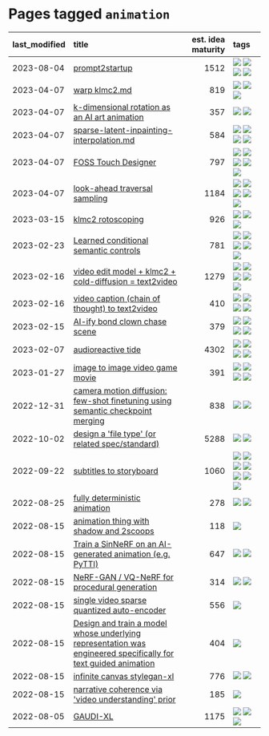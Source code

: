 # Pages tagged `animation`

|last_modified|title|est. idea maturity|tags
|:---|:---|---:|:---|
|2023-08-04|[prompt2startup](../prompt2startup.md)|1512|[![](https://img.shields.io/badge/tag-animation-e839f4)](../tags/animation.md) [![](https://img.shields.io/badge/tag-experimental-1eefac)](../tags/experimental.md) [![](https://img.shields.io/badge/tag-prompting-3f9741)](../tags/prompting.md) [![](https://img.shields.io/badge/tag-tooling-fe4dc)](../tags/tooling.md)|
|2023-04-07|[warp klmc2.md](../warp_klmc2.md)|819|[![](https://img.shields.io/badge/tag-animation-e839f4)](../tags/animation.md) [![](https://img.shields.io/badge/tag-tooling-fe4dc)](../tags/tooling.md) [![](https://img.shields.io/badge/tag-wip-35b163)](../tags/wip.md)|
|2023-04-07|[k-dimensional rotation as an AI art animation](../kd_rotation_as_ai_art_animation.md)|357|[![](https://img.shields.io/badge/tag-animation-e839f4)](../tags/animation.md) [![](https://img.shields.io/badge/tag-experimental-1eefac)](../tags/experimental.md)|
|2023-04-07|[sparse-latent-inpainting-interpolation.md](../sparse-latent-inpainting-interpolation.md)|584|[![](https://img.shields.io/badge/tag-animation-e839f4)](../tags/animation.md) [![](https://img.shields.io/badge/tag-prompting-3f9741)](../tags/prompting.md) [![](https://img.shields.io/badge/tag-tooling-fe4dc)](../tags/tooling.md) [![](https://img.shields.io/badge/tag-wip-35b163)](../tags/wip.md)|
|2023-04-07|[FOSS Touch Designer](../FOSS_touch_designer.md)|797|[![](https://img.shields.io/badge/tag-alignment-b7fb0)](../tags/alignment.md) [![](https://img.shields.io/badge/tag-animation-e839f4)](../tags/animation.md) [![](https://img.shields.io/badge/tag-publicgood-a68128)](../tags/publicgood.md) [![](https://img.shields.io/badge/tag-tooling-fe4dc)](../tags/tooling.md) [![](https://img.shields.io/badge/tag-wip-35b163)](../tags/wip.md)|
|2023-04-07|[look-ahead traversal sampling](../look-ahead-traversal-sampling.md)|1184|[![](https://img.shields.io/badge/tag-MCMC-43d799)](../tags/MCMC.md) [![](https://img.shields.io/badge/tag-animation-e839f4)](../tags/animation.md) [![](https://img.shields.io/badge/tag-control-d548d8)](../tags/control.md) [![](https://img.shields.io/badge/tag-experimental-1eefac)](../tags/experimental.md) [![](https://img.shields.io/badge/tag-image_generation-98b52b)](../tags/image_generation.md)|
|2023-03-15|[klmc2 rotoscoping](../klmc2_rotoscoping.md)|926|[![](https://img.shields.io/badge/tag-animation-e839f4)](../tags/animation.md) [![](https://img.shields.io/badge/tag-experimental-1eefac)](../tags/experimental.md) [![](https://img.shields.io/badge/tag-tooling-fe4dc)](../tags/tooling.md)|
|2023-02-23|[Learned conditional semantic controls](../learned-conditional-semantic-controls.md)|781|[![](https://img.shields.io/badge/tag-animation-e839f4)](../tags/animation.md) [![](https://img.shields.io/badge/tag-colab-d5ffe)](../tags/colab.md) [![](https://img.shields.io/badge/tag-experimental-1eefac)](../tags/experimental.md) [![](https://img.shields.io/badge/tag-prompting-3f9741)](../tags/prompting.md) [![](https://img.shields.io/badge/tag-tooling-fe4dc)](../tags/tooling.md)|
|2023-02-16|[video edit model + klmc2 + cold-diffusion = text2video](../video-edit-model-over-init-video.md)|1279|[![](https://img.shields.io/badge/tag-animation-e839f4)](../tags/animation.md) [![](https://img.shields.io/badge/tag-meta-35d420)](../tags/meta.md) [![](https://img.shields.io/badge/tag-publicgood-a68128)](../tags/publicgood.md) [![](https://img.shields.io/badge/tag-stability-32d44f)](../tags/stability.md) [![](https://img.shields.io/badge/tag-tooling-fe4dc)](../tags/tooling.md)|
|2023-02-16|[video caption (chain of thought) to text2video](../video_caption_transfer.md)|410|[![](https://img.shields.io/badge/tag-animation-e839f4)](../tags/animation.md) [![](https://img.shields.io/badge/tag-experimental-1eefac)](../tags/experimental.md) [![](https://img.shields.io/badge/tag-prompting-3f9741)](../tags/prompting.md) [![](https://img.shields.io/badge/tag-tooling-fe4dc)](../tags/tooling.md)|
|2023-02-15|[AI-ify bond clown chase scene](../bond_clown_chase_scene.md)|379|[![](https://img.shields.io/badge/tag-animation-e839f4)](../tags/animation.md) [![](https://img.shields.io/badge/tag-experimental-1eefac)](../tags/experimental.md) [![](https://img.shields.io/badge/tag-foundation-b08442)](../tags/foundation.md) [![](https://img.shields.io/badge/tag-wip-35b163)](../tags/wip.md)|
|2023-02-07|[audioreactive tide](../audioreactive_tide.md)|4302|[![](https://img.shields.io/badge/tag-animation-e839f4)](../tags/animation.md) [![](https://img.shields.io/badge/tag-completed-82d6e)](../tags/completed.md) [![](https://img.shields.io/badge/tag-experimental-1eefac)](../tags/experimental.md) [![](https://img.shields.io/badge/tag-publication-1043a5)](../tags/publication.md)|
|2023-01-27|[image to image video game movie](../img2img_video_game_movie.md)|391|[![](https://img.shields.io/badge/tag-animation-e839f4)](../tags/animation.md) [![](https://img.shields.io/badge/tag-prompting-3f9741)](../tags/prompting.md) [![](https://img.shields.io/badge/tag-tooling-fe4dc)](../tags/tooling.md) [![](https://img.shields.io/badge/tag-wip-35b163)](../tags/wip.md)|
|2022-12-31|[camera motion diffusion: few-shot finetuning using semantic checkpoint merging](../residual_checkpoint_finetune_for_motion_transfer.md)|838|[![](https://img.shields.io/badge/tag-animation-e839f4)](../tags/animation.md) [![](https://img.shields.io/badge/tag-experimental-1eefac)](../tags/experimental.md)|
|2022-10-02|[design a 'file type' (or related spec/standard)](../filetype-for-ai-art-and-animation.md)|5288|[![](https://img.shields.io/badge/tag-animation-e839f4)](../tags/animation.md) [![](https://img.shields.io/badge/tag-tooling-fe4dc)](../tags/tooling.md)|
|2022-09-22|[subtitles to storyboard](../subtitles-to-storyboard.md)|1060|[![](https://img.shields.io/badge/tag-accessibility-e6ab9)](../tags/accessibility.md) [![](https://img.shields.io/badge/tag-animation-e839f4)](../tags/animation.md) [![](https://img.shields.io/badge/tag-completed-82d6e)](../tags/completed.md) [![](https://img.shields.io/badge/tag-opensource-35d2ce)](../tags/opensource.md) [![](https://img.shields.io/badge/tag-prompting-3f9741)](../tags/prompting.md) [![](https://img.shields.io/badge/tag-tooling-fe4dc)](../tags/tooling.md) [![](https://img.shields.io/badge/tag-wip-35b163)](../tags/wip.md)|
|2022-08-25|[fully deterministic animation](../fully-deterministic-animation.md)|278|[![](https://img.shields.io/badge/tag-animation-e839f4)](../tags/animation.md) [![](https://img.shields.io/badge/tag-experimental-1eefac)](../tags/experimental.md)|
|2022-08-15|[animation thing with shadow and 2scoops](../shadow-and2scoops-animation-thing.md)|118|[![](https://img.shields.io/badge/tag-animation-e839f4)](../tags/animation.md)|
|2022-08-15|[Train a SinNeRF on an AI-generated animation (e.g. PyTTI)](../train_a_SinNeRF_on_a_pytti_animation.md)|647|[![](https://img.shields.io/badge/tag-animation-e839f4)](../tags/animation.md) [![](https://img.shields.io/badge/tag-nerf-c92725)](../tags/nerf.md)|
|2022-08-15|[NeRF-GAN / VQ-NeRF for procedural generation](../nerf-gan.md)|314|[![](https://img.shields.io/badge/tag-animation-e839f4)](../tags/animation.md) [![](https://img.shields.io/badge/tag-nerf-c92725)](../tags/nerf.md)|
|2022-08-15|[single video sparse quantized auto-encoder](../single_video_sparse_quantized_auto-encoder.md)|556|[![](https://img.shields.io/badge/tag-animation-e839f4)](../tags/animation.md)|
|2022-08-15|[Design and train a model whose underlying representation was engineered specifically for text guided animation](../image-model-designed-for-clip-guided-animation.md)|404|[![](https://img.shields.io/badge/tag-animation-e839f4)](../tags/animation.md)|
|2022-08-15|[infinite canvas stylegan-xl](../infinite-canvas-stylegan-xl.md)|776|[![](https://img.shields.io/badge/tag-animation-e839f4)](../tags/animation.md) [![](https://img.shields.io/badge/tag-experimental-1eefac)](../tags/experimental.md)|
|2022-08-15|[narrative coherence via 'video understanding' prior](../narrative_coherence_via_video_understanding_prior.md)|185|[![](https://img.shields.io/badge/tag-animation-e839f4)](../tags/animation.md)|
|2022-08-05|[GAUDI-XL](../gaudi-xl.md)|1175|[![](https://img.shields.io/badge/tag-animation-e839f4)](../tags/animation.md) [![](https://img.shields.io/badge/tag-experimental-1eefac)](../tags/experimental.md) [![](https://img.shields.io/badge/tag-foundation-b08442)](../tags/foundation.md)|